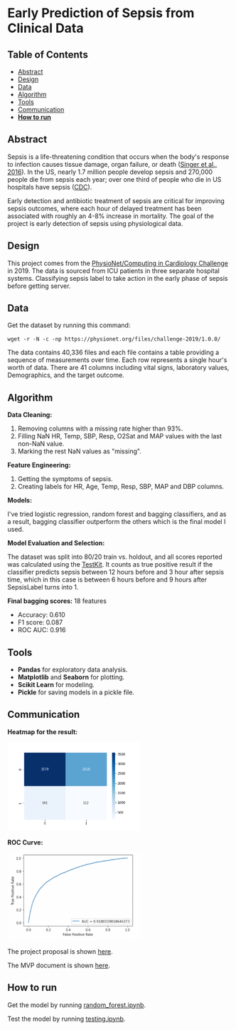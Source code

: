 # Early Prediction of Sepsis from Clinical Data

## Table of Contents
- [Abstract](#link-part-1)
- [Design](#link-part-2)
- [Data](#link-part-3)
- [Algorithm](#link-part-4)
- [Tools](#link-part-5)
- [Communication](#link-part-6)
- [**How to run**](#link-part-7)

## <a name="link-part-1">Abstract</a>

Sepsis is a life-threatening condition that occurs when the body's response
to infection causes tissue damage, organ failure, or death ([Singer et al., 2016](https://www.ncbi.nlm.nih.gov/pubmed/26903338)).
In the US, nearly 1.7 million people develop sepsis and 270,000 people die
from sepsis each year; over one third of people who die in US hospitals have
sepsis ([CDC](https://www.cdc.gov/sepsis/datareports/index.html)).

Early detection and antibiotic treatment of sepsis are critical for improving
sepsis outcomes, where each hour of delayed treatment has been associated with
roughly an 4-8% increase in mortality. The goal of the project is early detection
of sepsis using physiological data.

## <a name="link-part-2">Design</a>

This project comes from the [PhysioNet/Computing in Cardiology Challenge](https://physionet.org/content/challenge-2019/1.0.0/)
in 2019. The data is sourced from ICU patients in three separate hospital systems.
Classifying sepsis label to take action in the early phase of sepsis before getting
server.


## <a name="link-part-3">Data</a>

Get the dataset by running this command:
```
wget -r -N -c -np https://physionet.org/files/challenge-2019/1.0.0/
```

The data contains 40,336 files and each file contains a table providing a sequence
of measurements over time. Each row represents a single hour's worth of data. There
are 41 columns including vital signs, laboratory values, Demographics, and the target
outcome.

## <a name="link-part-4">Algorithm</a>

**Data Cleaning:**

1. Removing columns with a missing rate higher than 93%.
2. Filling NaN HR, Temp, SBP, Resp, O2Sat and MAP values with the last non-NaN value.
3. Marking the rest NaN values as "missing".

**Feature Engineering:**

1. Getting the symptoms of sepsis.
2. Creating labels for HR, Age, Temp, Resp, SBP, MAP and DBP columns.

**Models:**

I've tried logistic regression, random forest and bagging classifiers, and as a result,
bagging classifier outperform the others which is the final model I used.

**Model Evaluation and Selection:**

The dataset was split into 80/20 train vs. holdout, and all scores reported was calculated using the
[TestKit](/testing.ipynb). It counts as true positive result if the classifier predicts
sepsis between 12 hours before and 3 hour after sepsis time, which in this case is between
6 hours before and 9 hours after SepsisLabel turns into 1.

**Final bagging scores:** 18 features
- Accuracy: 0.610
- F1 score: 0.087
- ROC AUC: 0.916

## <a name="link-part-5">Tools</a>

* **Pandas** for exploratory data analysis.
* **Matplotlib** and **Seaborn** for plotting.
* **Scikit Learn** for modeling.
* **Pickle** for saving models in a pickle file.

## <a name="link-part-6">Communication</a>
**Heatmap for the result:**

<img src="/img/heatmap.png" style="width: 300px;" />

**ROC Curve:**

<img src="/img/roc_curve.png" style="width: 300px;" />

The project proposal is shown [here](/documents/proposal.md).

The MVP document is shown [here](/documents/MVP.md).

## <a name="link-part-7">How to run</a>

Get the model by running [random_forest.ipynb](/models/random_forest.ipynb).

Test the model by running [testing.ipynb](/testing.ipynb).
